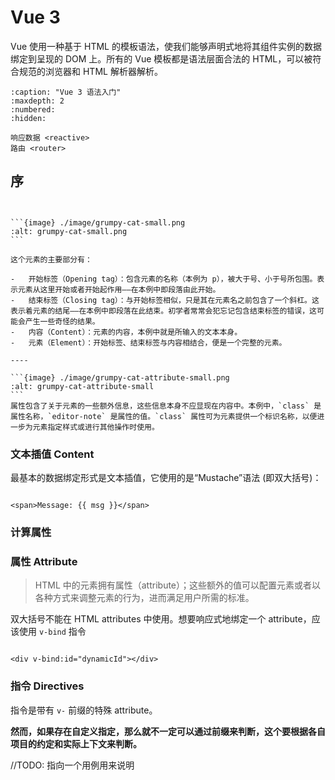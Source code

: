 # Vue 3

Vue 使用一种基于 HTML 的模板语法，使我们能够声明式地将其组件实例的数据绑定到呈现的 DOM 上。所有的 Vue 模板都是语法层面合法的 HTML，可以被符合规范的浏览器和 HTML 解析器解析。

```{toctree}
:caption: "Vue 3 语法入门"
:maxdepth: 2
:numbered:
:hidden:

响应数据 <reactive>
路由 <router>

```

## 序

````{admonition} html 元素基础


```{image} ./image/grumpy-cat-small.png
:alt: grumpy-cat-small.png
```

这个元素的主要部分有：

-   开始标签（Opening tag）：包含元素的名称（本例为 p），被大于号、小于号所包围。表示元素从这里开始或者开始起作用——在本例中即段落由此开始。
-   结束标签（Closing tag）：与开始标签相似，只是其在元素名之前包含了一个斜杠。这表示着元素的结尾——在本例中即段落在此结束。初学者常常会犯忘记包含结束标签的错误，这可能会产生一些奇怪的结果。
-   内容（Content）：元素的内容，本例中就是所输入的文本本身。
-   元素（Element）：开始标签、结束标签与内容相结合，便是一个完整的元素。

----

```{image} ./image/grumpy-cat-attribute-small.png
:alt: grumpy-cat-attribute-small
```
属性包含了关于元素的一些额外信息，这些信息本身不应显现在内容中。本例中，`class` 是属性名称，`editor-note` 是属性的值。`class` 属性可为元素提供一个标识名称，以便进一步为元素指定样式或进行其他操作时使用。

````

### 文本插值 Content

最基本的数据绑定形式是文本插值，它使用的是“Mustache”语法 (即双大括号)：

```{code-block} html

<span>Message: {{ msg }}</span>
```

### 计算属性

### 属性 Attribute

> HTML 中的元素拥有属性（attribute）；这些额外的值可以配置元素或者以各种方式来调整元素的行为，进而满足用户所需的标准。

双大括号不能在 HTML attributes 中使用。想要响应式地绑定一个 attribute，应该使用 `v-bind` 指令

```{code-block} html

<div v-bind:id="dynamicId"></div>
```

### 指令 Directives

指令是带有 `v-` 前缀的特殊 attribute。

**然而，如果存在自定义指定，那么就不一定可以通过前缀来判断，这个要根据各自项目的约定和实际上下文来判断。**

//TODO: 指向一个用例用来说明
